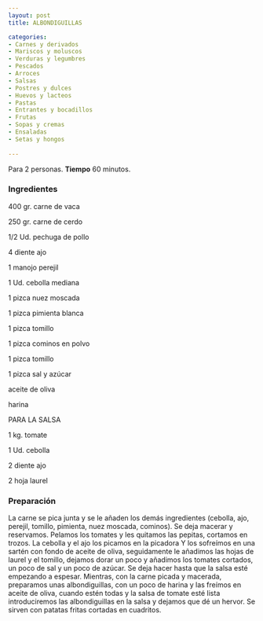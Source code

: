 ```yaml
---
layout: post
title: ALBONDIGUILLAS

categories:
- Carnes y derivados
- Mariscos y moluscos
- Verduras y legumbres
- Pescados
- Arroces
- Salsas
- Postres y dulces
- Huevos y lacteos
- Pastas
- Entrantes y bocadillos
- Frutas
- Sopas y cremas
- Ensaladas
- Setas y hongos
 
---
```

Para 2 personas.
<b>Tiempo</b> 60 minutos.

<h3>Ingredientes</h3>
400 gr. carne de vaca

250 gr. carne de cerdo

1/2 Ud. pechuga de pollo

4 diente ajo

1 manojo perejil

1 Ud. cebolla mediana

1 pizca nuez moscada

1 pizca pimienta blanca

1 pizca tomillo

1 pizca cominos en polvo

1 pizca tomillo

1 pizca sal y azúcar

aceite de oliva

harina

PARA LA SALSA

1 kg. tomate

1 Ud. cebolla

2 diente ajo

2 hoja laurel

<h3>Preparación</h3>
La carne se pica junta y se le añaden los demás ingredientes (cebolla, ajo, perejil, tomillo, pimienta, nuez moscada, cominos). Se deja macerar y reservamos. Pelamos los tomates y les quitamos las pepitas, cortamos en trozos. La cebolla y el ajo los picamos en la picadora Y los sofreímos en una sartén con fondo de aceite de oliva, seguidamente le añadimos las hojas de laurel y el tomillo, dejamos dorar un poco y añadimos los tomates cortados, un poco de sal y un poco de azúcar. Se deja hacer hasta que la salsa esté empezando a espesar. Mientras, con la carne picada y macerada, preparamos unas albondiguillas, con un poco de harina y las freímos en aceite de oliva, cuando estén todas y la salsa de tomate esté lista introduciremos las albondiguillas en la salsa y dejamos que dé un hervor. Se sirven con patatas fritas cortadas en cuadritos.

